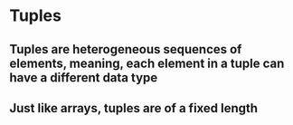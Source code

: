 # Tuples

## Tuples are heterogeneous sequences of elements, meaning, each element in a tuple can have a different data type

## Just like arrays, tuples are of a fixed length
